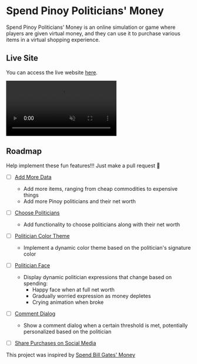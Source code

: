 # Spend Pinoy Politicians' Money

Spend Pinoy Politicians' Money is an online simulation or game where players are given virtual money, and they can use it to purchase various items in a virtual shopping experience.

## Live Site

You can access the live website [here](https://spend-pinoy-politicians-money.vercel.app/).

<video autoplay loop muted playsinline>
  <source src="public/demo.mov" type="video/mp4">
</video>

## Roadmap

Help implement these fun features!!! Just make a pull request 🚀

- [ ] [Add More Data](https://github.com/jnale-hub/spend-pinoy-politicians-money/issues/1)
  - Add more items, ranging from cheap commodities to expensive things
  - Add more Pinoy politicians and their net worth

- [ ] [Choose Politicians](https://github.com/jnale-hub/spend-pinoy-politicians-money/issues/2)
  - Add functionality to choose politicians along with their net worth

- [ ] [Politician Color Theme](https://github.com/jnale-hub/spend-pinoy-politicians-money/issues/3)
  - Implement a dynamic color theme based on the politician's signature color

- [ ] [Politician Face](https://github.com/jnale-hub/spend-pinoy-politicians-money/issues/4)
  - Display dynamic politician expressions that change based on spending:
    - Happy face when at full net worth
    - Gradually worried expression as money depletes
    - Crying animation when broke

- [ ] [Comment Dialog](https://github.com/jnale-hub/spend-pinoy-politicians-money/issues/5)
  - Show a comment dialog when a certain threshold is met, potentially personalized based on the politician

- [ ] [Share Purchases on Social Media](https://github.com/jnale-hub/spend-pinoy-politicians-money/issues/6)



This project was inspired by [Spend Bill Gates' Money](https://neal.fun/spend/)
